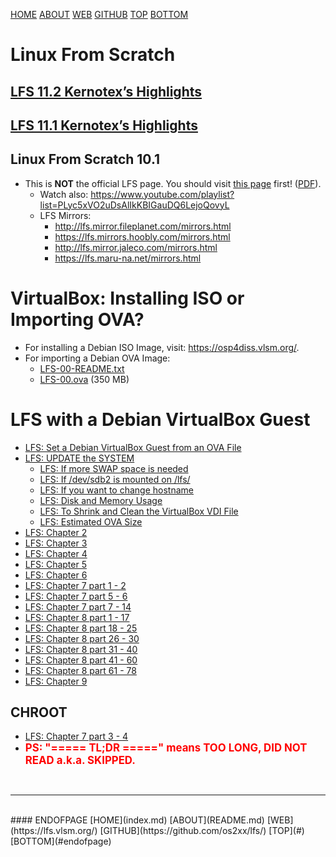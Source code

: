 ---
---

[HOME](index.md)
[ABOUT](README.md)
[WEB](https://lfs.vlsm.org/)
[GITHUB](https://github.com/os2xx/lfs/)
[TOP](#)
[BOTTOM](#endofpage)

# Linux From Scratch

## [LFS 11.2 Kernotex’s Highlights](https://osp4diss.vlsm.org/osp-128.html)
## [LFS 11.1 Kernotex’s Highlights](https://osp4diss.vlsm.org/osp-124.html)
## Linux From Scratch 10.1

* This is **NOT** the official LFS page.
  You should visit 
  [this page](http://www.linuxfromscratch.org/lfs/view/stable/) first! 
  ([PDF](LFS-BOOK-10.1.pdf)).
  * Watch also: <https://www.youtube.com/playlist?list=PLyc5xVO2uDsAlIkKBIGauDQ6LejoQovyL>
  * LFS Mirrors:
    * <http://lfs.mirror.fileplanet.com/mirrors.html>
    * <https://lfs.mirrors.hoobly.com/mirrors.html>
    * <http://lfs.mirror.jaleco.com/mirrors.html>
    * <https://lfs.maru-na.net/mirrors.html>

# VirtualBox: Installing ISO or Importing OVA?

* For installing a Debian ISO Image, visit: <https://osp4diss.vlsm.org/>.
* For importing a Debian OVA Image:
  * [LFS-00-README.txt](https://bit.ly/3t1bEw3)
  * [LFS-00.ova](https://bit.ly/3u2qO5G) (350 MB)

# LFS with a Debian VirtualBox Guest

* [LFS: Set a Debian VirtualBox Guest from an OVA File](LFS-00.md)
* [LFS: UPDATE the SYSTEM](LFS-01.md)
  * [LFS: If more SWAP space is needed](LFS-02-1.md)
  * [LFS: If /dev/sdb2 is mounted on /lfs/](LFS-02-2.md)
  * [LFS: If you want to change hostname](LFS-02-3.md)
  * [LFS: Disk and Memory Usage](LFS-02-6.md)
  * [LFS: To Shrink and Clean the VirtualBox VDI File](LFS-02-5.md)
  * [LFS: Estimated OVA Size](LFS-02-4.md)
* [LFS: Chapter 2](LFS-02.md)
* [LFS: Chapter 3](LFS-03.md)
* [LFS: Chapter 4](LFS-04.md)
* [LFS: Chapter 5](LFS-05.md)
* [LFS: Chapter 6](LFS-06.md)
* [LFS: Chapter 7 part 1 - 2](LFS-07-1.md)
* [LFS: Chapter 7 part 5 - 6](LFS-07-5.md)
* [LFS: Chapter 7 part 7 - 14](LFS-07-7.md)
* [LFS: Chapter 8 part 1  - 17](LFS-08-01.md)
* [LFS: Chapter 8 part 18 - 25](LFS-08-18.md)
* [LFS: Chapter 8 part 26 - 30](LFS-08-26.md)
* [LFS: Chapter 8 part 31 - 40](LFS-08-31.md)
* [LFS: Chapter 8 part 41 - 60](LFS-08-41.md)
* [LFS: Chapter 8 part 61 - 78](LFS-08-61.md)
* [LFS: Chapter 9](LFS-09.md)

## CHROOT
* [LFS: Chapter 7 part 3 - 4](LFS-07-3.md)
* <span style="color:red; font-weight:bold; font-size:larger;">
  PS: "===== TL;DR =====" means TOO LONG, DID NOT READ a.k.a. SKIPPED.
  </span>

<br>
<hr>
<br>
#### ENDOFPAGE
[HOME](index.md)
[ABOUT](README.md)
[WEB](https://lfs.vlsm.org/)
[GITHUB](https://github.com/os2xx/lfs/)
[TOP](#)
[BOTTOM](#endofpage)
<br>

